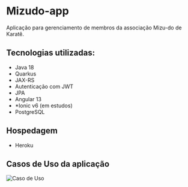 # Mizudo-app
Aplicação para gerenciamento de membros da associação Mizu-do de Karatê.
  
## Tecnologias utilizadas:
 - Java 18
 - Quarkus
  - JAX-RS
  - Autenticação com JWT
  - JPA
 - Angular 13
 - *Ionic v6 (em estudos)  
 - PostgreSQL

## Hospedagem
  - Heroku

## Casos de Uso da aplicação

  ![Caso de Uso](https://www.plantuml.com/plantuml/proxy?cache=no&src=https://github.com/arrudalabs/mizudo-app/raw/main/usecases.puml)

